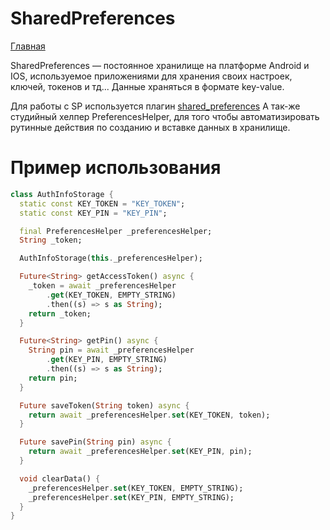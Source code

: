 # SharedPreferences

[Главная](../main.md)

SharedPreferences — постоянное хранилище на платформе Android и IOS, 
используемое приложениями для хранения своих настроек, ключей, токенов и тд...
Данные храняться в формате key-value.

Для работы с SP используется плагин [shared_preferences](https://pub.dev/packages/shared_preferences)
А так-же студийный хелпер PreferencesHelper, для того чтобы автоматизировать рутинные действия по
созданию и вставке данных в хранилище.

# Пример использования

```dart
class AuthInfoStorage {
  static const KEY_TOKEN = "KEY_TOKEN";
  static const KEY_PIN = "KEY_PIN";

  final PreferencesHelper _preferencesHelper;
  String _token;

  AuthInfoStorage(this._preferencesHelper);

  Future<String> getAccessToken() async {
    _token = await _preferencesHelper
        .get(KEY_TOKEN, EMPTY_STRING)
        .then((s) => s as String);
    return _token;
  }

  Future<String> getPin() async {
    String pin = await _preferencesHelper
        .get(KEY_PIN, EMPTY_STRING)
        .then((s) => s as String);
    return pin;
  }

  Future saveToken(String token) async {
    return await _preferencesHelper.set(KEY_TOKEN, token);
  }

  Future savePin(String pin) async {
    return await _preferencesHelper.set(KEY_PIN, pin);
  }

  void clearData() {
    _preferencesHelper.set(KEY_TOKEN, EMPTY_STRING);
    _preferencesHelper.set(KEY_PIN, EMPTY_STRING);
  }
}
```